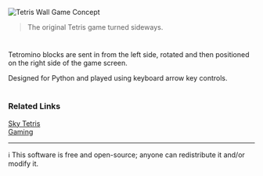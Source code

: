 ![Tetris Wall Game Concept](https://github.com/sourceduty/Wall-Tetris/assets/123030236/f4500d88-a339-4039-bb07-9ca9bd85907f)

> The original Tetris game turned sideways.

#

Tetromino blocks are sent in from the left side, rotated and then positioned on the right side of the game screen.

Designed for Python and played using keyboard arrow key controls.

#
### Related Links

[Sky Tetris](https://github.com/sourceduty/Sky_Tetris)
<br>
[Gaming](https://github.com/sourceduty/Gaming)

***
ℹ️ This software is free and open-source; anyone can redistribute it and/or modify it.
